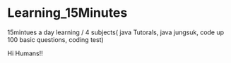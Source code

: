 # Learning_15Minutes
15mintues a day learning / 4 subjects( java Tutorals, java jungsuk, code up 100 basic questions, coding test) 

Hi Humans!!
